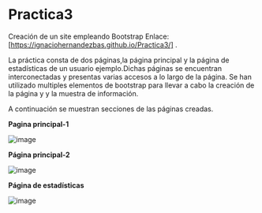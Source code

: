 # Practica3
Creación de un site empleando Bootstrap
Enlace:  [https://ignaciohernandezbas.github.io/Practica3/] .

La práctica consta de dos páginas,la página principal y la página de estadísticas de un usuario ejemplo.Dichas páginas se encuentran interconectadas y presentas varias accesos a lo largo de la página. Se han utilizado multiples elementos  de bootstrap para llevar a cabo la creación de la página y y la muestra de información.

A continuación se muestran secciones de las páginas creadas.


**Pagina principal-1**

![image](https://user-images.githubusercontent.com/91118338/153723765-699e60dc-78f8-476c-95a3-285661f9b296.png)


**Página principal-2**

![image](https://user-images.githubusercontent.com/91118338/153723843-b9494162-022b-46a9-90dd-7244c86bb733.png)


**Página de estadísticas**


![image](https://user-images.githubusercontent.com/91118338/153723923-90228adc-7bab-4218-bb2e-077930057917.png)



